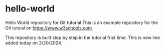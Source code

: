 # hello-world
Hello World repository for Git tutorial
This is an example repository for the Git tutoial on https://www.w3schools.com

This repository is built step by step in the tutorial frist time.
This is new line added today on 3/20/2024.
